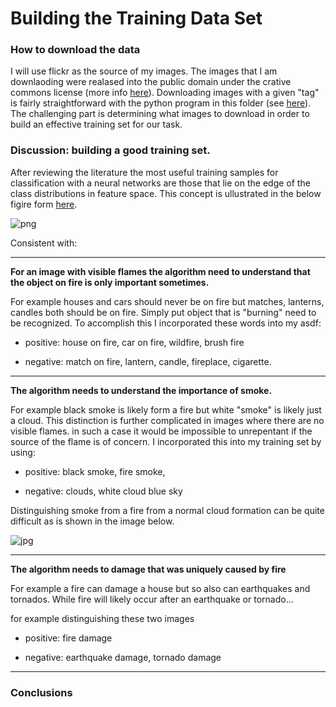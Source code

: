 Building the Training Data Set
======

### How to download the data

I will use flickr as the source of my images. The images that I am downlaoding were realased into the public domain under the crative commons license (more info [here](https://www.flickr.com/creativecommons/)). Downloading images with a given "tag" is fairly straightforward with the python program in this folder (see [here](/flickr_download.py)). The challenging part is determining what images to download in order to build an effective training set for our task.


### Discussion: building a good training set.

After reviewing the literature the most useful training samples for classification with a neural networks are those that lie on the edge of the class distributions in feature space. This concept is ullustrated in the below figire form [here](https://github.com/JBed/Fire_Findr/blob/master/3_Training_Data/intel_training.pdf).

![png](https://raw.githubusercontent.com/JBed/Fire_Findr/master/3_Training_Data/training.png)



Consistent with:

---

**For an image with visible flames the algorithm need to understand that the object on fire is only important sometimes.**

For example houses and cars should never be on fire but matches, lanterns, candles both should be on fire. Simply put object that is "burning" need to be recognized. To accomplish this I incorporated these words into my asdf:

* positive: house on fire, car on fire, wildfire, brush fire

* negative: match on fire, lantern, candle, fireplace, cigarette.

---

**The algorithm needs to understand the importance of smoke.**

For example black smoke is likely form a fire but white "smoke" is likely just a cloud. This distinction is further complicated in images where there are no visible flames. in such a case it would be impossible to unrepentant if the source of the flame is of concern. I incorporated this into my training set by using:

* positive: black smoke, fire smoke, 

* negative: clouds, white cloud blue sky

Distinguishing smoke from a fire from a normal cloud formation can be quite difficult as is shown in the image below.

![jpg](asdf)

---

**The algorithm needs to damage that was uniquely caused by fire**

For example a fire can damage a house but so also can earthquakes and tornados. While fire will likely occur after an earthquake or tornado...

for example distinguishing these two images 


* positive: fire damage

* negative: earthquake damage, tornado damage


---


### Conclusions









